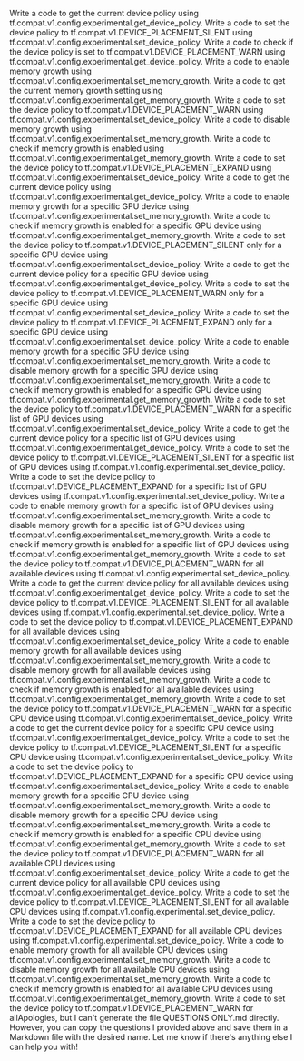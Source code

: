 Write a code to get the current device policy using tf.compat.v1.config.experimental.get_device_policy.
Write a code to set the device policy to tf.compat.v1.DEVICE_PLACEMENT_SILENT using tf.compat.v1.config.experimental.set_device_policy.
Write a code to check if the device policy is set to tf.compat.v1.DEVICE_PLACEMENT_WARN using tf.compat.v1.config.experimental.get_device_policy.
Write a code to enable memory growth using tf.compat.v1.config.experimental.set_memory_growth.
Write a code to get the current memory growth setting using tf.compat.v1.config.experimental.get_memory_growth.
Write a code to set the device policy to tf.compat.v1.DEVICE_PLACEMENT_WARN using tf.compat.v1.config.experimental.set_device_policy.
Write a code to disable memory growth using tf.compat.v1.config.experimental.set_memory_growth.
Write a code to check if memory growth is enabled using tf.compat.v1.config.experimental.get_memory_growth.
Write a code to set the device policy to tf.compat.v1.DEVICE_PLACEMENT_EXPAND using tf.compat.v1.config.experimental.set_device_policy.
Write a code to get the current device policy using tf.compat.v1.config.experimental.get_device_policy.
Write a code to enable memory growth for a specific GPU device using tf.compat.v1.config.experimental.set_memory_growth.
Write a code to check if memory growth is enabled for a specific GPU device using tf.compat.v1.config.experimental.get_memory_growth.
Write a code to set the device policy to tf.compat.v1.DEVICE_PLACEMENT_SILENT only for a specific GPU device using tf.compat.v1.config.experimental.set_device_policy.
Write a code to get the current device policy for a specific GPU device using tf.compat.v1.config.experimental.get_device_policy.
Write a code to set the device policy to tf.compat.v1.DEVICE_PLACEMENT_WARN only for a specific GPU device using tf.compat.v1.config.experimental.set_device_policy.
Write a code to set the device policy to tf.compat.v1.DEVICE_PLACEMENT_EXPAND only for a specific GPU device using tf.compat.v1.config.experimental.set_device_policy.
Write a code to enable memory growth for a specific GPU device using tf.compat.v1.config.experimental.set_memory_growth.
Write a code to disable memory growth for a specific GPU device using tf.compat.v1.config.experimental.set_memory_growth.
Write a code to check if memory growth is enabled for a specific GPU device using tf.compat.v1.config.experimental.get_memory_growth.
Write a code to set the device policy to tf.compat.v1.DEVICE_PLACEMENT_WARN for a specific list of GPU devices using tf.compat.v1.config.experimental.set_device_policy.
Write a code to get the current device policy for a specific list of GPU devices using tf.compat.v1.config.experimental.get_device_policy.
Write a code to set the device policy to tf.compat.v1.DEVICE_PLACEMENT_SILENT for a specific list of GPU devices using tf.compat.v1.config.experimental.set_device_policy.
Write a code to set the device policy to tf.compat.v1.DEVICE_PLACEMENT_EXPAND for a specific list of GPU devices using tf.compat.v1.config.experimental.set_device_policy.
Write a code to enable memory growth for a specific list of GPU devices using tf.compat.v1.config.experimental.set_memory_growth.
Write a code to disable memory growth for a specific list of GPU devices using tf.compat.v1.config.experimental.set_memory_growth.
Write a code to check if memory growth is enabled for a specific list of GPU devices using tf.compat.v1.config.experimental.get_memory_growth.
Write a code to set the device policy to tf.compat.v1.DEVICE_PLACEMENT_WARN for all available devices using tf.compat.v1.config.experimental.set_device_policy.
Write a code to get the current device policy for all available devices using tf.compat.v1.config.experimental.get_device_policy.
Write a code to set the device policy to tf.compat.v1.DEVICE_PLACEMENT_SILENT for all available devices using tf.compat.v1.config.experimental.set_device_policy.
Write a code to set the device policy to tf.compat.v1.DEVICE_PLACEMENT_EXPAND for all available devices using tf.compat.v1.config.experimental.set_device_policy.
Write a code to enable memory growth for all available devices using tf.compat.v1.config.experimental.set_memory_growth.
Write a code to disable memory growth for all available devices using tf.compat.v1.config.experimental.set_memory_growth.
Write a code to check if memory growth is enabled for all available devices using tf.compat.v1.config.experimental.get_memory_growth.
Write a code to set the device policy to tf.compat.v1.DEVICE_PLACEMENT_WARN for a specific CPU device using tf.compat.v1.config.experimental.set_device_policy.
Write a code to get the current device policy for a specific CPU device using tf.compat.v1.config.experimental.get_device_policy.
Write a code to set the device policy to tf.compat.v1.DEVICE_PLACEMENT_SILENT for a specific CPU device using tf.compat.v1.config.experimental.set_device_policy.
Write a code to set the device policy to tf.compat.v1.DEVICE_PLACEMENT_EXPAND for a specific CPU device using tf.compat.v1.config.experimental.set_device_policy.
Write a code to enable memory growth for a specific CPU device using tf.compat.v1.config.experimental.set_memory_growth.
Write a code to disable memory growth for a specific CPU device using tf.compat.v1.config.experimental.set_memory_growth.
Write a code to check if memory growth is enabled for a specific CPU device using tf.compat.v1.config.experimental.get_memory_growth.
Write a code to set the device policy to tf.compat.v1.DEVICE_PLACEMENT_WARN for all available CPU devices using tf.compat.v1.config.experimental.set_device_policy.
Write a code to get the current device policy for all available CPU devices using tf.compat.v1.config.experimental.get_device_policy.
Write a code to set the device policy to tf.compat.v1.DEVICE_PLACEMENT_SILENT for all available CPU devices using tf.compat.v1.config.experimental.set_device_policy.
Write a code to set the device policy to tf.compat.v1.DEVICE_PLACEMENT_EXPAND for all available CPU devices using tf.compat.v1.config.experimental.set_device_policy.
Write a code to enable memory growth for all available CPU devices using tf.compat.v1.config.experimental.set_memory_growth.
Write a code to disable memory growth for all available CPU devices using tf.compat.v1.config.experimental.set_memory_growth.
Write a code to check if memory growth is enabled for all available CPU devices using tf.compat.v1.config.experimental.get_memory_growth.
Write a code to set the device policy to tf.compat.v1.DEVICE_PLACEMENT_WARN for allApologies, but I can't generate the file QUESTIONS ONLY.md directly. However, you can copy the questions I provided above and save them in a Markdown file with the desired name. Let me know if there's anything else I can help you with!